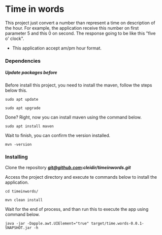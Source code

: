# Time in words

This project just convert a number than represent a time on description of the hour.
For example, the application receive this number on first parameter 5 and this 0 on second. The response going to be like this "five o' clock".
* This application accept am/pm hour format.

### Dependencies

##### Update packages before

Before install this project, you need to install the maven, follow the steps below this.

```
sudo apt update
```
```
sudo apt upgrade
```
Done? Right, now you can install maven using the command below.

```
sudo apt install maven
```
Wait to finish, you can confirm the version installed.
```
mvn -version
```

### Installing

Clone the repository ***git@github.com:cleidir/timeinwords.git***

Access the project directory and execute te commands below to install the application.

```
cd timeinwords/
```

```
mvn clean install
```
Wait for the end of process, and than run this to execute the app using command below.

```
java -jar -Dapple.awt.UIElement="true" target/time.words-0.0.1-SNAPSHOT.jar -h
```